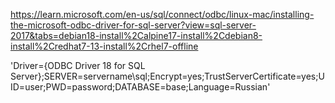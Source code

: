 https://learn.microsoft.com/en-us/sql/connect/odbc/linux-mac/installing-the-microsoft-odbc-driver-for-sql-server?view=sql-server-2017&tabs=debian18-install%2Calpine17-install%2Cdebian8-install%2Credhat7-13-install%2Crhel7-offline

'Driver={ODBC Driver 18 for SQL Server};SERVER=servername\sql;Encrypt=yes;TrustServerCertificate=yes;UID=user;PWD=password;DATABASE=base;Language=Russian'

